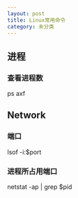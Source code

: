 ```yaml
---
layout: post
title: Linux常用命令
category: 未分类
---
```


## 进程

### 查看进程数
ps axf

## Network

### 端口
lsof -i:$port

### 进程所占用端口
netstat -ap | grep $pid
